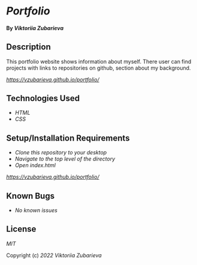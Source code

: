 # _Portfolio_

#### By _**Viktoriia Zubarieva**_
## Description

 This portfolio website shows information about myself. There user can find projects with links to repositories on github, section about my background.

_https://vzubarieva.github.io/portfolio/_
## Technologies Used

* _HTML_
* _CSS_

## Setup/Installation Requirements

* _Clone this repository to your desktop_
* _Navigate to the top level of the directory_
* _Open index.html_ 

_https://vzubarieva.github.io/portfolio/_

## Known Bugs

* _No known issues_


## License

_MIT_

Copyright (c) _2022_ _Viktoriia Zubarieva_
